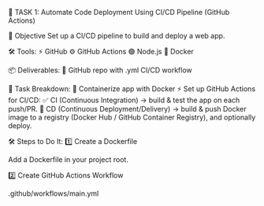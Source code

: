 📝 TASK 1: Automate Code Deployment Using CI/CD Pipeline (GitHub Actions)

🎯 Objective
Set up a CI/CD pipeline to build and deploy a web app.

🛠️ Tools:
  ⚡ GitHub
  ⚙️ GitHub Actions
  🟢 Node.js
  🐳 Docker

📦 Deliverables:
  📁 GitHub repo with .yml CI/CD workflow

🔎 Task Breakdown:
  🐳 Containerize app with Docker
  ⚡ Set up GitHub Actions for CI/CD:
  ✅ CI (Continuous Integration) → build & test the app on each push/PR.
  🚀 CD (Continuous Deployment/Delivery) → build & push Docker image to a registry (Docker Hub / GitHub Container Registry), and optionally deploy.


🛠️ Steps to Do It:
  1️⃣ Create a Dockerfile

Add a Dockerfile in your project root.

  2️⃣ Create GitHub Actions Workflow

.github/workflows/main.yml

